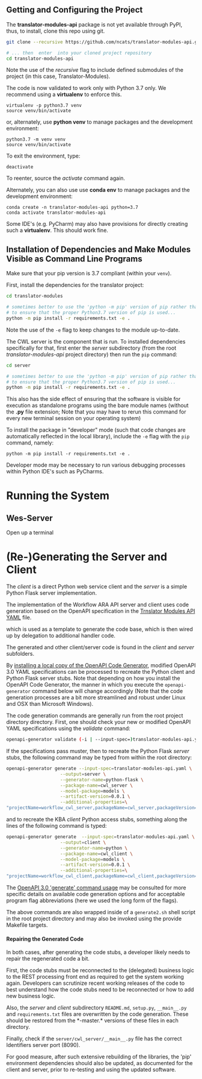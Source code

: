 
## Getting and Configuring the Project

The **translator-modules-api** package is not yet available through PyPI, thus, to install, clone this repo using git.

```bash
git clone --recursive https://github.com/ncats/translator-modules-api.git

# ... then  enter  into your cloned project repository
cd translator-modules-api
```

Note the use of the *recursive* flag to include defined submodules of the project (in this case, Translator-Modules).

The code is now validated to work only with Python 3.7 only.  We recommend using a **virtualenv** to enforce this.

```
virtualenv -p python3.7 venv
source venv/bin/activate
```

or, alternately, use **python venv** to manage packages and the development environment:

```
python3.7 -m venv venv
source venv/bin/activate
```

To exit the environment, type:

```  
deactivate
```

To reenter, source the _activate_ command again.

Alternately, you can also use use **conda env** to manage packages and the development environment:

```
conda create -n translator-modules-api python=3.7
conda activate translator-modules-api
```

Some IDE's (e.g. PyCharm) may also have provisions for directly creating such a **virtualenv**. This should work fine.

## Installation of Dependencies and Make Modules Visible as Command Line Programs

Make sure that your pip version is 3.7 compliant (within your `venv`).

First, install the dependencies for the translator project:

```bash
cd translator-modules

# sometimes better to use the 'python -m pip' version of pip rather than just 'pip'
# to ensure that the proper Python3.7 version of pip is used...
python -m pip install -r requirements.txt -e .
```

Note the use of the `-e` flag to keep changes to the module up-to-date.

The CWL server is the component that is run.  To installed dependencies specifically for that, first enter the *server* 
subdirectory (from the root *translator-modules-api* project directory) then run the `pip` command:

```bash
cd server

# sometimes better to use the 'python -m pip' version of pip rather than just 'pip'
# to ensure that the proper Python3.7 version of pip is used...
python -m pip install -r requirements.txt -e .
```

This also has the side effect of ensuring that the software is visible for execution as standalone programs using
the bare module names (without the **.py** file extension; Note that you may have to rerun this command for every new
terminal session on your operating system)

To install the package in "developer" mode (such that code changes are automatically reflected in the local library), 
include the `-e` flag with the `pip` command, namely:

```
python -m pip install -r requirements.txt -e .
```

Developer mode may be necessary to run various debugging processes within Python IDE's such as PyCharms.

# Running the System

## Wes-Server

Open up a terminal 

# (Re-)Generating the Server and Client

The *client* is a direct Python web service client and the *server* is a simple Python Flask server implementation.

The implementation of the Workflow ARA API server and client uses code generation based on the OpenAPI specification 
in the [Trnslator  Modules API YAML](./translator-modules-api.yaml) file.

which is used as a template to generate the code base, which is then wired up by delegation to additional handler code.   
 
The generated and other client/server code is found in the *client* and  *server* subfolders.

By [installing a local copy of the OpenAPI Code Generator](https://openapi-generator.tech/docs/installation), 
modified OpenAPI 3.0 YAML specifications can be processed to recreate the Python client and Python Flask server stubs.
Note that depending on how you install the OpenAPI Code Generator, the manner in which you execute the 
 `openapi-generator` command below will change accordingly (Note that the code generation processes are a bit more 
 streamlined and robust under Linux and OSX than Microsoft Windows).

The code generation commands are generally run from the root project directory directory.  First, one should check 
your new or modified OpenAPI YAML specifications using the _validate_ command:

```bash
openapi-generator validate (-i | --input-spec=)translator-modules-api.yaml
```

If the specifications pass muster, then to recreate the Python Flask *server* stubs, the following command may 
be typed from within the root directory:

```bash
openapi-generator generate --input-spec=translator-modules-api.yaml \
                    --output=server \
                    --generator-name=python-flask \
                    --package-name=cwl_server \
	                --model-package=models \
	                --artifact-version=0.0.1 \
	                --additional-properties=\
"projectName=workflow_cwl_server,packageName=cwl_server,packageVersion=0.0.1,packageUrl=https://github.com/ncats/translator-modules-api/master/server,serverPort=8090"
```

and to recreate the KBA *client* Python access stubs, something along the lines of the following command is typed:

```bash
openapi-generator generate  --input-spec=translator-modules-api.yaml \
                    --output=client \
                    --generator-name=python \
                    --package-name=cwl_client \
	                --model-package=models \
	                --artifact-version=0.0.1 \
	                --additional-properties=\
"projectName=workflow_cwl_client,packageName=cwl_client,packageVersion=0.0.1,packageUrl=https://github.com/ncats/translator-modules-api/tree/master/client"
```

The [OpenAPI 3.0 'generate' command usage](https://openapi-generator.tech/docs/usage#generate) may be consulted
for more specific details on available code generation options and for acceptable program flag abbreviations (here we
used the long form of the flags).

The above commands are also wrapped inside of a `generate2.sh` shell script in the root project directory and 
may also be invoked using the provide Makefile targets.

#### Repairing the Generated Code

In both cases, after generating the code stubs, a developer likely needs to repair the regenerated code a bit.

First, the code stubs must be reconnected to the (delegated) business logic to the REST processing front end as 
required to get the system working again.  Developers can scrutinize recent working releases of the code to 
best understand how the code stubs need to be reconnected or how to add new business logic.

Also, the *server* and *client* subdirectory `README.md`, `setup.py`, `__main__.py` and `requirements.txt` files are 
overwritten by the code generation. These should be restored from the \*-master.\* versions of these files in 
each directory.
 
Finally, check if the `server/cwl_server/__main__.py` file has the correct Identifiers server port (8090).

For good measure, after such extensive rebuilding of the libraries, the 'pip' environment dependencies should also 
be updated, as documented for the client and server, prior to re-testing and using the updated software.
